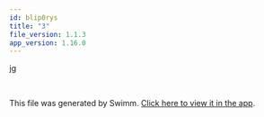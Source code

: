 ```yaml
---
id: blip0rys
title: "3"
file_version: 1.1.3
app_version: 1.16.0
---
```


jg

<br/>

This file was generated by Swimm. [Click here to view it in the app](https://swimm-web-app.web.app/repos/Z2l0aHViJTNBJTNBZWNvbW0lM0ElM0Ftb3NoaWtzd2ltbQ==/docs/blip0rys).
